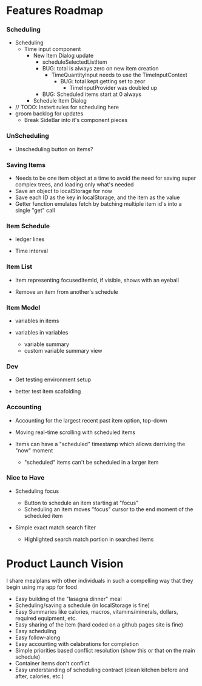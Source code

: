 # Features Roadmap

### Scheduling

- Scheduling
  - Time input component
    - New Item Dialog update
      - scheduleSelectedListItem
      - BUG: total is always zero on new item creation
        - TimeQuantityInput needs to use the TimeInputContext
          - BUG: total kept getting set to zeor
            - TimeInputProvider was doubled up
      - BUG: Scheduled items start at 0 always
    - Schedule Item Dialog
- // TODO: Instert rules for scheduling here
- groom backlog for updates
  - Break SideBar into it's component pieces

### UnScheduling

- Unscheduling button on items?

### Saving Items

- Needs to be one item object at a time to avoid the need for saving super
  complex trees, and loading only what's needed
- Save an object to localStorage for now
- Save each ID as the key in localStorage, and the item as the value
- Getter function emulates fetch by batching multiple item id's into a single
  "get" call

### Item Schedule

- ledger lines

- Time interval

### Item List

- Item representing focusedItemId, if visible, shows with an eyeball

- Remove an item from another's schedule

### Item Model

- variables in items

- variables in variables
  - variable summary
  - custom variable summary view

### Dev

- Get testing environment setup

- better test item scafolding

### Accounting

- Accounting for the largest recent past item option, top-down

- Moving real-time scrolling with scheduled items

- Items can have a "scheduled" timestamp which allows derriving the "now" moment
  - "scheduled" items can't be scheduled in a larger item

### Nice to Have

- Scheduling focus
  - Button to schedule an item starting at "focus"
  - Scheduling an item moves "focus" cursor to the end moment of the scheduled
    item

- Simple exact match search filter
  - Highlighted search match portion in searched items

# Product Launch Vision

I share mealplans with other individuals in such a compelling way that they
begin using my app for food

- Easy building of the "lasagna dinner" meal
- Scheduling/saving a schedule (in localStorage is fine)
- Easy Summaries like calories, macros, vitamins/minerals, dollars, required
  equipment, etc.
- Easy sharing of the item (hard coded on a github pages site is fine)
- Easy scheduling
- Easy follow-along
- Easy accounting with celabrations for completion
- Simple priorities based conflict resolution (show this or that on the main
  schedule)
- Container items don't conflict
- Easy understanding of scheduling contract (clean kitchen before and after,
  calories, etc.)

